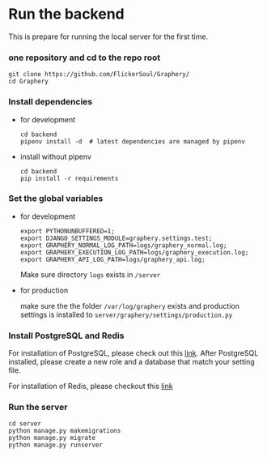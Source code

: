 # Run the backend

This is prepare for running the local server for the first time. 

### one repository and cd to the repo root

```shell
git clone https://github.com/FlickerSoul/Graphery/
cd Graphery
```
### Install dependencies

* for development 

    ```shell
    cd backend
    pipenv install -d  # latest dependencies are managed by pipenv
    ```

* install without pipenv 

    ```shell
    cd backend 
    pip install -r requirements 
    ```

### Set the global variables

* for development 

    ```shell
    export PYTHONUNBUFFERED=1;
    export DJANGO_SETTINGS_MODULE=graphery.settings.test;
    export GRAPHERY_NORMAL_LOG_PATH=logs/graphery_normal.log;
    export GRAPHERY_EXECUTION_LOG_PATH=logs/graphery_execution.log;
    export GRAPHERY_API_LOG_PATH=logs/graphery_api.log;
    ```

    Make sure directory `logs` exists in `/server`

* for production 
    
    make sure the the folder `/var/log/graphery` exists and production settings is installed to `server/graphery/settings/production.py`

### Install PostgreSQL and Redis 

For installation of PostgreSQL, please check out this [link](https://www.postgresql.org/download/). After PostgreSQL installed, please create a new role and a database that match your setting file.

For installation of Redis, please checkout this [link](https://redis.io/download)

### Run the server

```shell
cd server
python manage.py makemigrations
python manage.py migrate
python manage.py runserver
```
